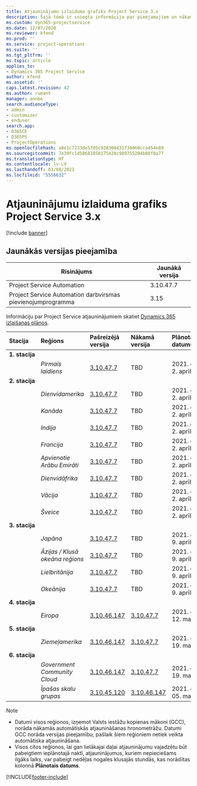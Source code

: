 ```yaml
---
title: Atjauninājumu izlaiduma grafiks Project Service 3.x
description: Šajā tēmā ir sniegta informācija par pieejamajiem un nākamajiem Dynamics 365 Project Service Automation laidieniem.
ms.custom: dyn365-projectservice
ms.date: 12/07/2020
ms.reviewer: kfend
ms.prod: ''
ms.service: project-operations
ms.suite: ''
ms.tgt_pltfrm: ''
ms.topic: article
applies_to:
- Dynamics 365 Project Service
author: kfend
ms.assetid: ''
caps.latest.revision: 42
ms.author: rumant
manager: annbe
search.audienceType:
- admin
- customizer
- enduser
search.app:
- D365CE
- D365PS
- ProjectOperations
ms.openlocfilehash: a8e1c7233de5705c928308431738060cca454e89
ms.sourcegitcommit: 7e39fc1d50681850175428c909755204b08f0a77
ms.translationtype: HT
ms.contentlocale: lv-LV
ms.lasthandoff: 03/08/2021
ms.locfileid: "5556632"
---
```

# <a name="update-release-schedule-for-project-service-3x"></a>Atjauninājumu izlaiduma grafiks Project Service 3.x

[!include [banner](../includes/psa-now-project-operations.md)]

## <a name="latest-version-availability"></a>Jaunākās versijas pieejamība

| Risinājums  | Jaunākā versija |
|-------|----|
| Project Service Automation    | 3.10.47.7 |
| Project Service Automation darbvirsmas pievienojumprogramma                | 3.15          |

Informāciju par Project Service atjauninājumiem skatiet [Dynamics 365 izlaišanas plānos](https://docs.microsoft.com/dynamics365/release-plans/). 

| Stacija  | Reģions | Pašreizējā versija | Nākamā versija |  Plānotais datums
| :---   | :---   | :---   | :---   |:---   |         
|<strong>1. stacija</strong> | |  |  | |
| | <i>Pirmais laidiens</i> | [3.10.47.7](whats-new-ur-29.md) | TBD | 2021. gada 2. aprīlis
|<strong>2. stacija</strong> | |  |  | |
| | <i>Dienvidamerika</i> | [3.10.47.7](whats-new-ur-29.md) | TBD | 2021. gada 2. aprīlis
| | <i>Kanāda</i> | [3.10.47.7](whats-new-ur-29.md) | TBD | 2021. gada 2. aprīlis
| | <i>Indija</i> | [3.10.47.7](whats-new-ur-29.md) | TBD | 2021. gada 2. aprīlis
| | <i>Francija</i> | [3.10.47.7](whats-new-ur-29.md) | TBD | 2021. gada 2. aprīlis
| | <i>Apvienotie Arābu Emirāti</i> | [3.10.47.7](whats-new-ur-29.md) | TBD | 2021. gada 2. aprīlis
| | <i>Dienvidāfrika</i> | [3.10.47.7](whats-new-ur-29.md) | TBD | 2021. gada 2. aprīlis
| | <i>Vācija</i> | [3.10.47.7](whats-new-ur-29.md) | TBD | 2021. gada 2. aprīlis
| | <i>Šveice</i> | [3.10.47.7](whats-new-ur-29.md) | TBD | 2021. gada 2. aprīlis
|<strong>3. stacija</strong> | |  |  | |
| | <i>Japāna</i> | [3.10.47.7](whats-new-ur-29.md) | TBD | 2021. gada 9. aprīlis
| | <i>Āzijas / Klusā okeāna reģions</i> | [3.10.47.7](whats-new-ur-29.md) | TBD | 2021. gada 9. aprīlis
| | <i>Lielbritānija</i> | [3.10.47.7](whats-new-ur-29.md) | TBD | 2021. gada 9. aprīlis
| | <i>Okeānija</i> | [3.10.47.7](whats-new-ur-29.md) | TBD | 2021. gada 9. aprīlis
|<strong>4. stacija</strong> | |  |  | |
| | <i>Eiropa</i> | [3.10.46.147](whats-new-ur-28-6.md) | [3.10.47.7](whats-new-ur-29.md) | 2021. gada 12. marts
|<strong>5. stacija</strong> | |  |  | |
| | <i>Ziemeļamerika</i> | [3.10.46.147](whats-new-ur-28-6.md) | [3.10.47.7](whats-new-ur-29.md) | 2021. gada 19. marts
|<strong>6. stacija</strong> | |  |  | |
| | <i>Government Community Cloud</i> | [3.10.46.147](whats-new-ur-28-6.md) | [3.10.47.7](whats-new-ur-29.md) | 2021. gada 19. marts
| | <i>Īpašas skalu grupas</i> | [3.10.45.120](whats-new-ur-27-6.md) | [3.10.46.147](whats-new-ur-28-6.md) | 2021. gada 05. marts

>[!Note]
> - Datumi visos reģionos, izņemot Valsts iestāžu kopienas mākoni (GCC), norāda nākamās automātiskās atjaunināšanas hronometrāžu. Datumi GCC norāda versijas pieejamību; pašlaik šiem reģioniem netiek veikta automātiska atjaunināšana.
> - Visos citos reģionos, lai gan lielākajai daļai atjauninājumu vajadzētu būt pabeigtiem ieplānotajā naktī, atjauninājumus, kuriem nepieciešams ilgāks laiks, var pabeigt nedēļas nogales klusajās stundās, kas norādītas kolonnā **Plānotais datums**.


[!INCLUDE[footer-include](../includes/footer-banner.md)]

